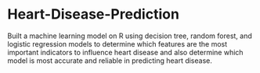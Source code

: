 # Heart-Disease-Prediction

Built a machine learning model on R using decision tree, random forest, and logistic regression models to determine which features are the most important indicators to influence heart disease and also determine which model is most accurate and reliable in predicting heart disease.
